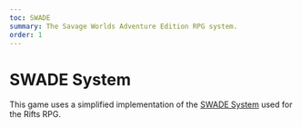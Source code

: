 ```yaml
---
toc: SWADE
summary: The Savage Worlds Adventure Edition RPG system.
order: 1
---
```

# SWADE System

This game uses a simplified implementation of the 
[SWADE System](https://www.drivethrurpg.com/product/261539/Savage-Worlds-Adventure-Edition) used for the Rifts RPG.